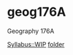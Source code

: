 # geog176A
Geography 176A


[Syllabus::WIP](https://docs.google.com/document/d/19j6Y-Awf1ODf1tmXhORT_gpGwjpdgpg-y4veWqnjOd8/edit?usp=sharing)
[folder](https://drive.google.com/drive/folders/1YYxBtAB9k3wyTK78tcvrPVlSjbd7CQi7)
